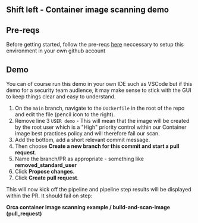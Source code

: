 ## Shift left - Container image scanning demo

## Pre-reqs
Before getting started, follow the pre-reqs [here](https://github.com/kinners00/web_app/blob/main/docs/pre-reqs.md) neccessary to setup this environment in your own github account

## Demo
You can of course run this demo in your own IDE such as VSCode but if this demo for a security team audience, it may make sense to stick with the GUI to keep things clear and easy to understand.

1. On the ```main``` branch, navigate to the ```Dockerfile``` in the root of the repo and edit the file (pencil icon to the right).
2. Remove line 3 ```USER demo``` - This will mean that the image will be created by the root user which is a "High" priority control within our Container image best practices policy and will therefore fail our scan.
3. Add the bottom, add a short relevant commit message.
4. Then choose **Create a new branch for this commit and start a pull request**.
5. Name the branch/PR as appropriate - something like **removed_standard_user**
6. Click **Propose changes**.
7. Click **Create pull request**.

This will now kick off the pipeline and pipeline step results will be displayed within the PR. It should fail on step: 

**Orca container image scanning example / build-and-scan-image (pull_request)**
